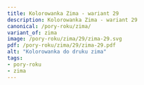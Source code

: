 ```yaml
---
title: Kolorowanka Zima - wariant 29
description: Kolorowanka Zima - wariant 29
canonical: /pory-roku/zima/
variant_of: zima
image: /pory-roku/zima/29/zima-29.svg
pdf: /pory-roku/zima/29/zima-29.pdf
alt: "Kolorowanka do druku zima"
tags:
- pory-roku
- zima
---
```

